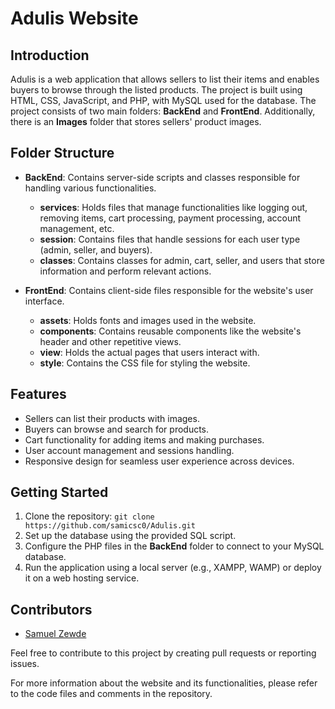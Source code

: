 # Adulis Website

## Introduction

Adulis is a web application that allows sellers to list their items and enables buyers to browse through the listed products. The project is built using HTML, CSS, JavaScript, and PHP, with MySQL used for the database. The project consists of two main folders: **BackEnd** and **FrontEnd**. Additionally, there is an **Images** folder that stores sellers' product images.

## Folder Structure

- **BackEnd**: Contains server-side scripts and classes responsible for handling various functionalities.
  - **services**: Holds files that manage functionalities like logging out, removing items, cart processing, payment processing, account management, etc.
  - **session**: Contains files that handle sessions for each user type (admin, seller, and buyers).
  - **classes**: Contains classes for admin, cart, seller, and users that store information and perform relevant actions.

- **FrontEnd**: Contains client-side files responsible for the website's user interface.
  - **assets**: Holds fonts and images used in the website.
  - **components**: Contains reusable components like the website's header and other repetitive views.
  - **view**: Holds the actual pages that users interact with.
  - **style**: Contains the CSS file for styling the website.

## Features

- Sellers can list their products with images.
- Buyers can browse and search for products.
- Cart functionality for adding items and making purchases.
- User account management and sessions handling.
- Responsive design for seamless user experience across devices.

## Getting Started

1. Clone the repository: `git clone https://github.com/samicsc0/Adulis.git`
2. Set up the database using the provided SQL script.
3. Configure the PHP files in the **BackEnd** folder to connect to your MySQL database.
4. Run the application using a local server (e.g., XAMPP, WAMP) or deploy it on a web hosting service.

## Contributors

- [Samuel Zewde](https://github.com/samicsc0)

Feel free to contribute to this project by creating pull requests or reporting issues.

For more information about the website and its functionalities, please refer to the code files and comments in the repository.
